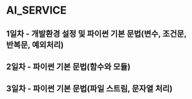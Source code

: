 # AI_SERVICE
## 1일차 - 개발환경 설정 및 파이썬 기본 문법(변수, 조건문, 반복문, 예외처리)
## 2일차 - 파이썬 기본 문법(함수와 모듈)
## 3일차 - 파이썬 기본 문법(파일 스트림, 문자열 처리)
